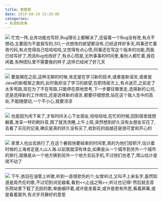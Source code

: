 ```yaml
---
title: 歇歇脚
date: 2019-08-19 15:29:00
categories: 
- 有酒和故事
---
```

![](https://blog-anthony.s3-ap-northeast-1.amazonaws.com/blog/copy_20201213152408.jpeg)
忙完一阵,业务功能也写好,Bug理论上都解决了,还留着一个Bug没有改,有点不想动,主要因为不是我写的,SO,一点想改的欲望都没有,已经这样好多天,同事还忙着改代码,有点觉得自己哈哈哈哈,又觉得有点心慌;同事还在写这个版本的功能,而我已经写好了,而且Bug也改好了,有点心慌是,无所事事的时间里,看别人都忙着,我在闲着,有种团队里不需要我的样子,这样已经闲了好几天
<!-- more -->

---

![](https://blog-anthony.s3-ap-northeast-1.amazonaws.com/blog/copy_20201213152419.jpeg)
要是搁在之前,这种无聊的时候,肯定是在学习新的技术,或者是新语言,或者是Java的新框架之类的,此时我却没了学习的欲望,在职场层次上,有点迷茫,之前走了太多弯路,现在为了不在弯路,只能停在原地思考,下一步要往哪里走,选择新的公司,还是选择新的工作岗位,还是选择新的语言,都要仔细想想,站在这个我人生中的高处,不能随便动,一个不小心,就要凉凉

---

![](https://blog-anthony.s3-ap-northeast-1.amazonaws.com/blog/copy_20201213152429.png)
也是因为闲下来了,才有时间关心下女朋友,哈哈哈哈,在忙的时候,回到宿舍就想躺着,发呆一样的刷抖音,困了就洗洗睡,上午上班,突然想到好久没有女朋友买花了,去看了买花的记录,确实是真的好久没有买了,收到花的姑娘还是很可爱和开心的

---

![](https://blog-anthony.s3-ap-northeast-1.amazonaws.com/blog/copy_20201213152437.png)
家里人也出去旅行了,在这个暑假快要结束的时间里,真的为他们捏把汗,估计着时候的上海肯定是人山人海.以前我就深有体会,如果是从一个城市到另外一个城市的旅行,就像是从一个地方换到另外一个地方去玩手机,不过他们也老了,爬山估计是爬不动了

---

![](https://blog-anthony.s3-ap-northeast-1.amazonaws.com/blog/copy_20201213152446.jpeg)
下午,依旧在油管上听歌,听到一首很悲伤的个,似曾听过,又叫不上来名字,虽然知道是周杰伦的歌,不过切到浏览器看,看到<<止战之殇>>,听过也记得! 然后就去音乐网站里下载了无损的歌,单曲循环着,或许是发着呆,或许是若有所思,看着屏幕,或是看着窗外,有点岁月静好的意思